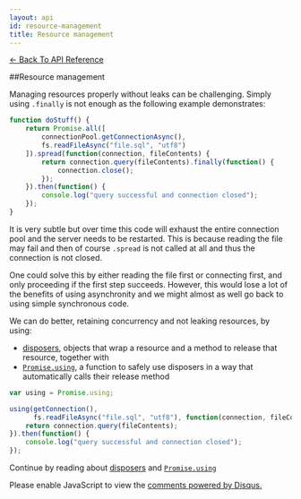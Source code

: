 ```yaml
---
layout: api
id: resource-management
title: Resource management
---
```



[← Back To API Reference](/bluebird_cn/docs/api-reference.html)
<div class="api-code-section"><markdown>
##Resource management

Managing resources properly without leaks can be challenging. Simply using `.finally` is not enough as the following example demonstrates:

```js
function doStuff() {
    return Promise.all([
        connectionPool.getConnectionAsync(),
        fs.readFileAsync("file.sql", "utf8")
    ]).spread(function(connection, fileContents) {
        return connection.query(fileContents).finally(function() {
            connection.close();
        });
    }).then(function() {
        console.log("query successful and connection closed");
    });
}
```

It is very subtle but over time this code will exhaust the entire connection pool and the server needs to be restarted. This is because
reading the file may fail and then of course `.spread` is not called at all and thus the connection is not closed.

One could solve this by either reading the file first or connecting first, and only proceeding if the first step succeeds. However,
this would lose a lot of the benefits of using asynchronity and we might almost as well go back to using simple synchronous code.

We can do better, retaining concurrency and not leaking resources, by using:

* [disposers](disposer.html), objects that wrap a resource and a method to release that resource, together with  
* [`Promise.using`](promise.using.html), a function to safely use disposers in a way that automatically calls their release method

```js
var using = Promise.using;

using(getConnection(),
      fs.readFileAsync("file.sql", "utf8"), function(connection, fileContents) {
    return connection.query(fileContents);
}).then(function() {
    console.log("query successful and connection closed");
});
```

Continue by reading about [disposers](disposer.html) and [`Promise.using`](promise.using.html)

</markdown></div>

<div id="disqus_thread"></div>
<script type="text/javascript">
    var disqus_title = "Resource management";
    var disqus_shortname = "bluebirdjs";
    var disqus_identifier = "disqus-id-resource-management";
    
    (function() {
        var dsq = document.createElement("script"); dsq.type = "text/javascript"; dsq.async = true;
        dsq.src = "//" + disqus_shortname + ".disqus.com/embed.js";
        (document.getElementsByTagName("head")[0] || document.getElementsByTagName("body")[0]).appendChild(dsq);
    })();
</script>
<noscript>Please enable JavaScript to view the <a href="https://disqus.com/?ref_noscript" rel="nofollow">comments powered by Disqus.</a></noscript>
